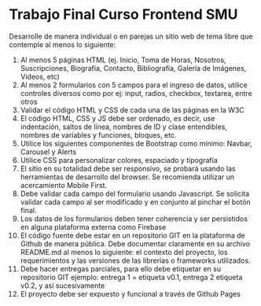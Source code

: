 # Trabajo Final Curso Frontend SMU

Desarrolle de manera individual o en parejas un sitio web de tema libre que contemple al menos lo siguiente:

1. Al menos 5 páginas HTML (ej. Inicio, Toma de Horas, Nosotros, Suscripciones, Biografía, Contacto, Bibliografía, Galería de Imágenes, Videos, etc)
2. Al menos 2 formularios con 5 campos para el ingreso de datos, utilice controles diversos como por ej: input, radios, checkbox, textarea, entre otros 
3. Validar el código HTML y CSS de cada una de las páginas en la W3C 
4. El código HTML, CSS y JS debe ser ordenado, es decir, use indentación, saltos de línea, nombres de ID y clase entendibles, nombres de variables y funciones, bloques, etc.
5. Utilice los siguientes componentes de Bootstrap como mínimo: Navbar, Carousel y Alerts 
6. Utilice CSS para personalizar colores, espaciado y tipografía
7. El sitio en su totalidad debe ser responsivo, se probará usando las herramientas de desarrollo del browser. Se recomienda utilizar un acercamiento Mobile First.
8. Debe validar cada campo del formulario usando Javascript. Se solicita validar cada campo al ser modificado y en conjunto al pinchar el botón final. 
9. Los datos de los formularios deben tener coherencia y ser persistidos en alguna plataforma externa como Firebase 
10. El código fuente debe estar en un repositorio GIT en la plataforma de Github de manera pública. Debe documentar claramente en su archivo README.md al menos lo siguiente: el contexto del proyecto, los requerimientos y las versiones de las librerías o frameworks utilizados.
11. Debe hacer entregas parciales, para ello debe etiquetar en su repositorio GIT ejemplo: entrega 1 = etiqueta v0.1, entrega 2 etiqueta v0.2, y así sucesivamente
12. El proyecto debe ser expuesto y funcional a través de Github Pages 
